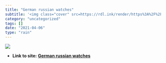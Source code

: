 ```yaml
---
title: "German russian watches"
subtitle: '<img class="cover" src=https://rdl.ink/render/https%3A%2F%2Fwww.poljot24.de%2Fen%2Fautomatik-uhren.h...'
category: "uncategorized"
tags: []
date: "2021-04-06"
type: "rain"
---
```

<img class="cover" src=https://rdl.ink/render/https%3A%2F%2Fwww.poljot24.de%2Fen%2Fautomatik-uhren.html>


* **Link to site:** **[German russian watches](https://www.poljot24.de/en/automatik-uhren.html)**